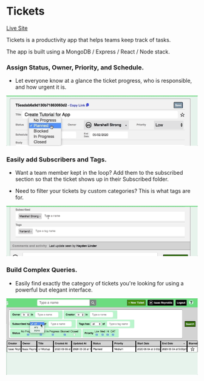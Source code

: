 # Tickets

[Live Site](https://ticats.herokuapp.com/#/login)

Tickets is a productivity app that helps teams keep track of tasks. 

The app is built using a MongoDB / Express / React / Node stack.

### Assign Status, Owner, Priority, and Schedule.

- Let everyone know at a glance the ticket progress, who is responsible, and how urgent it is. 


![Ticket](readme_ticket_form.gif)


### Easily add Subscribers and Tags.

- Want a team member kept in the loop? Add them to the subscribed section so that the ticket shows up in their Subscribed folder. 

- Need to filter your tickets by custom categories? This is what tags are for.


![Subscribed](readme_subscribed.gif)


### Build Complex Queries.

- Easily find exactly the category of tickets you're looking for using a powerful but elegant interface.


![Query](readme_query.gif)


